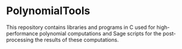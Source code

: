 # PolynomialTools

This repository contains libraries and programs in C used for high-performance polynomial computations and Sage scripts for the post-processing the results of these computations.
